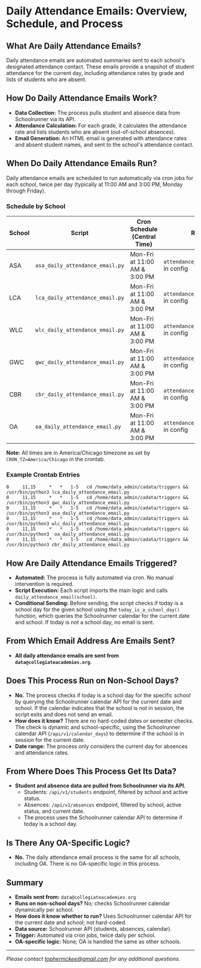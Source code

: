 # Daily Attendance Emails: Overview, Schedule, and Process

## What Are Daily Attendance Emails?

Daily attendance emails are automated summaries sent to each school's designated attendance contact. These emails provide a snapshot of student attendance for the current day, including attendance rates by grade and lists of students who are absent.

## How Do Daily Attendance Emails Work?

- **Data Collection:** The process pulls student and absence data from Schoolrunner via its API.
- **Attendance Calculation:** For each grade, it calculates the attendance rate and lists students who are absent (out-of-school absences).
- **Email Generation:** An HTML email is generated with attendance rates and absent student names, and sent to the school's attendance contact.

## When Do Daily Attendance Emails Run?

Daily attendance emails are scheduled to run automatically via cron jobs for each school, twice per day (typically at 11:00 AM and 3:00 PM, Monday through Friday).

### Schedule by School

| School | Script | Cron Schedule (Central Time) | Recipient |
|--------|--------|------------------------------|-----------|
| ASA    | `asa_daily_attendance_email.py` | Mon-Fri at 11:00 AM & 3:00 PM | `attendance_letter_recipient` in config |
| LCA    | `lca_daily_attendance_email.py` | Mon-Fri at 11:00 AM & 3:00 PM | `attendance_letter_recipient` in config |
| WLC    | `wlc_daily_attendance_email.py` | Mon-Fri at 11:00 AM & 3:00 PM | `attendance_letter_recipient` in config |
| GWC    | `gwc_daily_attendance_email.py` | Mon-Fri at 11:00 AM & 3:00 PM | `attendance_letter_recipient` in config |
| CBR    | `cbr_daily_attendance_email.py` | Mon-Fri at 11:00 AM & 3:00 PM | `attendance_letter_recipient` in config |
| OA     | `oa_daily_attendance_email.py`  | Mon-Fri at 11:00 AM & 3:00 PM | `attendance_letter_recipient` in config |

**Note:** All times are in America/Chicago timezone as set by `CRON_TZ=America/Chicago` in the crontab.

### Example Crontab Entries

```
0     11,15 	*	* 	1-5   cd /home/data_admin/cadata/triggers && /usr/bin/python3 lca_daily_attendance_email.py
0     11,15 	*	* 	1-5   cd /home/data_admin/cadata/triggers && /usr/bin/python3 gwc_daily_attendance_email.py
0     11,15 	*	* 	1-5   cd /home/data_admin/cadata/triggers && /usr/bin/python3 asa_daily_attendance_email.py
0     11,15 	*	* 	1-5   cd /home/data_admin/cadata/triggers && /usr/bin/python3 wlc_daily_attendance_email.py
0     11,15 	*	* 	1-5   cd /home/data_admin/cadata/triggers && /usr/bin/python3  oa_daily_attendance_email.py
0     11,15 	*	* 	1-5   cd /home/data_admin/cadata/triggers && /usr/bin/python3 cbr_daily_attendance_email.py
```

## How Are Daily Attendance Emails Triggered?

- **Automated:** The process is fully automated via cron. No manual intervention is required.
- **Script Execution:** Each script imports the main logic and calls `daily_attendance_email(school)`.
- **Conditional Sending:** Before sending, the script checks if today is a school day for the given school using the `today_is_a_school_day()` function, which queries the Schoolrunner calendar for the current date and school. If today is not a school day, no email is sent.

## From Which Email Address Are Emails Sent?

- **All daily attendance emails are sent from `data@collegiateacademies.org`.**

## Does This Process Run on Non-School Days?

- **No.** The process checks if today is a school day for the specific school by querying the Schoolrunner calendar API for the current date and school. If the calendar indicates that the school is not in session, the script exits and does not send an email.
- **How does it know?** There are no hard-coded dates or semester checks. The check is dynamic and school-specific, using the Schoolrunner calendar API (`/api/v1/calendar_days`) to determine if the school is in session for the current date.
- **Date range:** The process only considers the current day for absences and attendance rates.

## From Where Does This Process Get Its Data?

- **Student and absence data are pulled from Schoolrunner via its API.**
    - Students: `/api/v1/students` endpoint, filtered by school and active status.
    - Absences: `/api/v1/absences` endpoint, filtered by school, active status, and current date.
    - The process uses the Schoolrunner calendar API to determine if today is a school day.

## Is There Any OA-Specific Logic?

- **No.** The daily attendance email process is the same for all schools, including OA. There is no OA-specific logic in this process.

## Summary

- **Emails sent from:** `data@collegiateacademies.org`
- **Runs on non-school days?** No; checks Schoolrunner calendar dynamically per school.
- **How does it know whether to run?** Uses Schoolrunner calendar API for the current date and school; not hard-coded.
- **Data source:** Schoolrunner API (students, absences, calendar).
- **Trigger:** Automated via cron jobs, twice daily per school.
- **OA-specific logic:** None; OA is handled the same as other schools.

---

*Please contact tophermckee@gmail.com for any additional questions.*

